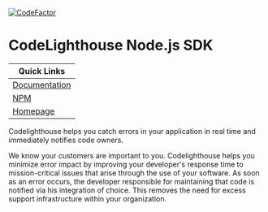 [![CodeFactor](https://www.codefactor.io/repository/github/codelighthouse/sdk-node/badge)](https://www.codefactor.io/repository/github/codelighthouse/sdk-node)

# CodeLighthouse Node.js SDK

Quick Links |
--- |
[Documentation](https://docs.codelighthouse.io/docs/sdk-node) |
[NPM](https://npmjs.org/package/codelighthouse) |
[Homepage](https://codelighthouse.io) |

Codelighthouse helps you catch errors in your application in real time and immediately notifies code owners.

We know your customers are important to you.  Codelighthouse helps you minimize error impact by improving your developer's
response time to mission-critical issues that arise through the use of your software.  As soon as an error occurs, the
developer responsible for maintaining that code is notified via his integration of choice.  This removes the need for
excess support infrastructure within your organization.